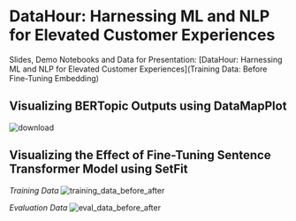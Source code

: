 # DataHour: Harnessing ML and NLP for Elevated Customer Experiences
Slides, Demo Notebooks and Data for Presentation: 
[DataHour: Harnessing ML and NLP for Elevated Customer Experiences](Training Data: Before Fine-Tuning Embedding) 



## Visualizing BERTopic Outputs using DataMapPlot
![download](https://github.com/splevine/harnessing-nlp-cx-demo/assets/4715331/06be45b9-a8f7-485a-a6ec-f20ae478a407)


## Visualizing the Effect of Fine-Tuning Sentence Transformer Model using SetFit
*Training Data*
![training_data_before_after](https://github.com/splevine/harnessing-nlp-cx-demo/assets/4715331/c8cd9c6f-53c2-4922-ae46-12e8a57cc40c)


*Evaluation Data*
![eval_data_before_after](https://github.com/splevine/harnessing-nlp-cx-demo/assets/4715331/8b7dae07-d125-48a2-bb79-c41b0239d45b)
